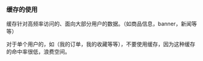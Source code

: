 ### 缓存的使用
缓存针对高频率访问的、面向大部分用户的数据。（如商品信息，banner，新闻等等）

对于单个用户的，如（我的订单，我的收藏等等），不要使用缓存，因为这种缓存的命中率很低，浪费空间。